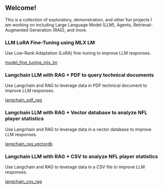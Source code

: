 ## Welcome!

This is a collection of exploratory, demonstration, and other fun projects I am working on including Large Language Model (LLM), Agents, Retrieval-Augmented Generation (RAG), and more.


### LLM LoRA Fine-Tuning using MLX LM

Use Low-Rank Adaptation (LoRA) fine-tuning to improve LLM responses.

[model_fine_tuning_mlx_lm](https://github.com/azlarry/model_fine_tuning_mlx_lm)

### Langchain LLM with RAG + PDF to query technical documents

Use Langchain and RAG to leverage data in PDF technical document to improve LLM responses.

[langchain_pdf_rag](https://github.com/azlarry/langchain_pdf_rag)

### Langchain LLM with RAG + Vector database to analyze NFL player statistics

Use Langchain and RAG to leverage data in a vector database to improve LLM responses.

[langchain_rag_vectordb](https://github.com/azlarry/langchain_rag_vectordb)

### Langchain LLM with RAG + CSV to analyze NFL player statistics

Use Langchain and RAG to leverage data in a CSV file to improve LLM responses.

[langchain_csv_rag](https://github.com/azlarry/langchain_csv_rag)

<!--
**azlarry/azlarry** is a ✨ _special_ ✨ repository because its `README.md` (this file) appears on your GitHub profile.

Here are some ideas to get you started:

- 🔭 I’m currently working on ...
- 🌱 I’m currently learning ...
- 👯 I’m looking to collaborate on ...
- 🤔 I’m looking for help with ...
- 💬 Ask me about ...
- 📫 How to reach me: ...
- 😄 Pronouns: ...
- ⚡ Fun fact: ...
-->
